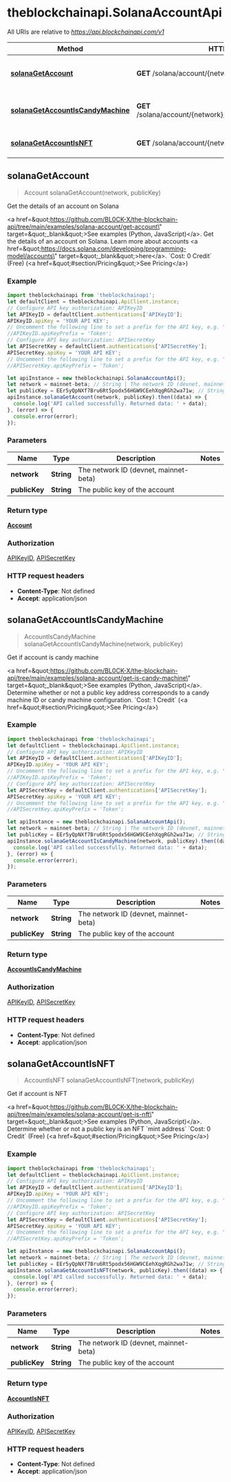 # theblockchainapi.SolanaAccountApi

All URIs are relative to *https://api.blockchainapi.com/v1*

Method | HTTP request | Description
------------- | ------------- | -------------
[**solanaGetAccount**](SolanaAccountApi.md#solanaGetAccount) | **GET** /solana/account/{network}/{public_key} | Get the details of an account on Solana
[**solanaGetAccountIsCandyMachine**](SolanaAccountApi.md#solanaGetAccountIsCandyMachine) | **GET** /solana/account/{network}/{public_key}/is_candy_machine | Get if account is candy machine
[**solanaGetAccountIsNFT**](SolanaAccountApi.md#solanaGetAccountIsNFT) | **GET** /solana/account/{network}/{public_key}/is_nft | Get if account is NFT



## solanaGetAccount

> Account solanaGetAccount(network, publicKey)

Get the details of an account on Solana

&lt;a href&#x3D;\&quot;https://github.com/BL0CK-X/the-blockchain-api/tree/main/examples/solana-account/get-account\&quot; target&#x3D;\&quot;_blank\&quot;&gt;See examples (Python, JavaScript)&lt;/a&gt;.      Get the details of an account on Solana. Learn more about accounts &lt;a href&#x3D;\&quot;https://docs.solana.com/developing/programming-model/accounts\&quot; target&#x3D;\&quot;_blank\&quot;&gt;here&lt;/a&gt;.  &#x60;Cost: 0 Credit&#x60; (Free) (&lt;a href&#x3D;\&quot;#section/Pricing\&quot;&gt;See Pricing&lt;/a&gt;)

### Example

```javascript
import theblockchainapi from 'theblockchainapi';
let defaultClient = theblockchainapi.ApiClient.instance;
// Configure API key authorization: APIKeyID
let APIKeyID = defaultClient.authentications['APIKeyID'];
APIKeyID.apiKey = 'YOUR API KEY';
// Uncomment the following line to set a prefix for the API key, e.g. "Token" (defaults to null)
//APIKeyID.apiKeyPrefix = 'Token';
// Configure API key authorization: APISecretKey
let APISecretKey = defaultClient.authentications['APISecretKey'];
APISecretKey.apiKey = 'YOUR API KEY';
// Uncomment the following line to set a prefix for the API key, e.g. "Token" (defaults to null)
//APISecretKey.apiKeyPrefix = 'Token';

let apiInstance = new theblockchainapi.SolanaAccountApi();
let network = mainnet-beta; // String | The network ID (devnet, mainnet-beta)
let publicKey = EEr5yQpNXf7Bru6Rt5podx56HGW9CEehXqgRGh2wa71w; // String | The public key of the account
apiInstance.solanaGetAccount(network, publicKey).then((data) => {
  console.log('API called successfully. Returned data: ' + data);
}, (error) => {
  console.error(error);
});

```

### Parameters


Name | Type | Description  | Notes
------------- | ------------- | ------------- | -------------
 **network** | **String**| The network ID (devnet, mainnet-beta) | 
 **publicKey** | **String**| The public key of the account | 

### Return type

[**Account**](Account.md)

### Authorization

[APIKeyID](../README.md#APIKeyID), [APISecretKey](../README.md#APISecretKey)

### HTTP request headers

- **Content-Type**: Not defined
- **Accept**: application/json


## solanaGetAccountIsCandyMachine

> AccountIsCandyMachine solanaGetAccountIsCandyMachine(network, publicKey)

Get if account is candy machine

&lt;a href&#x3D;\&quot;https://github.com/BL0CK-X/the-blockchain-api/tree/main/examples/solana-account/get-is-candy-machine\&quot; target&#x3D;\&quot;_blank\&quot;&gt;See examples (Python, JavaScript)&lt;/a&gt;.      Determine whether or not a public key address corresponds to a candy machine ID or candy machine configuration.  &#x60;Cost: 1 Credit&#x60; (&lt;a href&#x3D;\&quot;#section/Pricing\&quot;&gt;See Pricing&lt;/a&gt;)

### Example

```javascript
import theblockchainapi from 'theblockchainapi';
let defaultClient = theblockchainapi.ApiClient.instance;
// Configure API key authorization: APIKeyID
let APIKeyID = defaultClient.authentications['APIKeyID'];
APIKeyID.apiKey = 'YOUR API KEY';
// Uncomment the following line to set a prefix for the API key, e.g. "Token" (defaults to null)
//APIKeyID.apiKeyPrefix = 'Token';
// Configure API key authorization: APISecretKey
let APISecretKey = defaultClient.authentications['APISecretKey'];
APISecretKey.apiKey = 'YOUR API KEY';
// Uncomment the following line to set a prefix for the API key, e.g. "Token" (defaults to null)
//APISecretKey.apiKeyPrefix = 'Token';

let apiInstance = new theblockchainapi.SolanaAccountApi();
let network = mainnet-beta; // String | The network ID (devnet, mainnet-beta)
let publicKey = EEr5yQpNXf7Bru6Rt5podx56HGW9CEehXqgRGh2wa71w; // String | The public key of the account
apiInstance.solanaGetAccountIsCandyMachine(network, publicKey).then((data) => {
  console.log('API called successfully. Returned data: ' + data);
}, (error) => {
  console.error(error);
});

```

### Parameters


Name | Type | Description  | Notes
------------- | ------------- | ------------- | -------------
 **network** | **String**| The network ID (devnet, mainnet-beta) | 
 **publicKey** | **String**| The public key of the account | 

### Return type

[**AccountIsCandyMachine**](AccountIsCandyMachine.md)

### Authorization

[APIKeyID](../README.md#APIKeyID), [APISecretKey](../README.md#APISecretKey)

### HTTP request headers

- **Content-Type**: Not defined
- **Accept**: application/json


## solanaGetAccountIsNFT

> AccountIsNFT solanaGetAccountIsNFT(network, publicKey)

Get if account is NFT

&lt;a href&#x3D;\&quot;https://github.com/BL0CK-X/the-blockchain-api/tree/main/examples/solana-account/get-is-nft\&quot; target&#x3D;\&quot;_blank\&quot;&gt;See examples (Python, JavaScript)&lt;/a&gt;.      Determine whether or not a public key is an NFT &#x60;mint address&#x60;  &#x60;Cost: 0 Credit&#x60; (Free) (&lt;a href&#x3D;\&quot;#section/Pricing\&quot;&gt;See Pricing&lt;/a&gt;)

### Example

```javascript
import theblockchainapi from 'theblockchainapi';
let defaultClient = theblockchainapi.ApiClient.instance;
// Configure API key authorization: APIKeyID
let APIKeyID = defaultClient.authentications['APIKeyID'];
APIKeyID.apiKey = 'YOUR API KEY';
// Uncomment the following line to set a prefix for the API key, e.g. "Token" (defaults to null)
//APIKeyID.apiKeyPrefix = 'Token';
// Configure API key authorization: APISecretKey
let APISecretKey = defaultClient.authentications['APISecretKey'];
APISecretKey.apiKey = 'YOUR API KEY';
// Uncomment the following line to set a prefix for the API key, e.g. "Token" (defaults to null)
//APISecretKey.apiKeyPrefix = 'Token';

let apiInstance = new theblockchainapi.SolanaAccountApi();
let network = mainnet-beta; // String | The network ID (devnet, mainnet-beta)
let publicKey = EEr5yQpNXf7Bru6Rt5podx56HGW9CEehXqgRGh2wa71w; // String | The public key of the account
apiInstance.solanaGetAccountIsNFT(network, publicKey).then((data) => {
  console.log('API called successfully. Returned data: ' + data);
}, (error) => {
  console.error(error);
});

```

### Parameters


Name | Type | Description  | Notes
------------- | ------------- | ------------- | -------------
 **network** | **String**| The network ID (devnet, mainnet-beta) | 
 **publicKey** | **String**| The public key of the account | 

### Return type

[**AccountIsNFT**](AccountIsNFT.md)

### Authorization

[APIKeyID](../README.md#APIKeyID), [APISecretKey](../README.md#APISecretKey)

### HTTP request headers

- **Content-Type**: Not defined
- **Accept**: application/json

